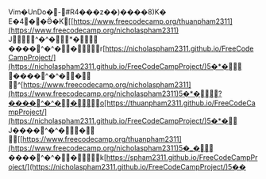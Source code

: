 Vim�UnDo� -#R4���z��)����8)K� E�4��Ӛ�K      [[https://www.freecodecamp.org/thuanpham2311](https://www.freecodecamp.org/nicholaspham2311)       J                       ^�^�    *�                            ����                                                                                                                                                                                                                                                                                                                                                             ^�^�     �               r[https://nicholaspham2311.github.io/FreeCodeCampProject/](https://nicholaspham2311.github.io/FreeCodeCampProject/)5�*�                            ����                                                                                                                                                                                                                                                                                                                                                             ^�^�     �      
         ^[https://www.freecodecamp.org/nicholaspham2311](https://www.freecodecamp.org/nicholaspham2311)5�*�                       ?    ����                                                                                                                                                                                                                                                                                                                                                             ^�^�     �               o[https://thuanpham2311.github.io/FreeCodeCampProject/](https://nicholaspham2311.github.io/FreeCodeCampProject/)5�*�                         J    ����                                                                                                                                                                                                                                                                                                                                                             ^�^�    �      
         [[https://www.freecodecamp.org/thuanpham2311](https://www.freecodecamp.org/nicholaspham2311)5�_�                             ����                                                                                                                                                                                                                                                                                                                                                             ^�^�     �               k[https://spham2311.github.io/FreeCodeCampProject/](https://nicholaspham2311.github.io/FreeCodeCampProject/)5��
